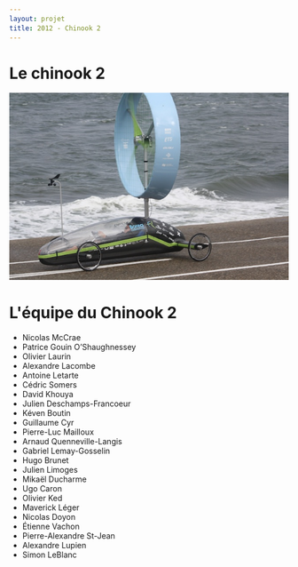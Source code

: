 ```yaml
---
layout: projet
title: 2012 - Chinook 2
---
```


Le chinook 2
============

![chinook2](pictures/chinook2.jpg)

L'équipe du Chinook 2
=====================

- Nicolas McCrae
- Patrice Gouin O’Shaughnessey
- Olivier Laurin
- Alexandre Lacombe
- Antoine Letarte
- Cédric Somers
- David Khouya
- Julien Deschamps-Francoeur
- Kéven Boutin
- Guillaume Cyr
- Pierre-Luc Mailloux
- Arnaud Quenneville-Langis
- Gabriel Lemay-Gosselin
- Hugo Brunet
- Julien Limoges
- Mikaël Ducharme
- Ugo Caron
- Olivier Ked
- Maverick Léger
- Nicolas Doyon
- Étienne Vachon
- Pierre-Alexandre St-Jean
- Alexandre Lupien
- Simon LeBlanc

